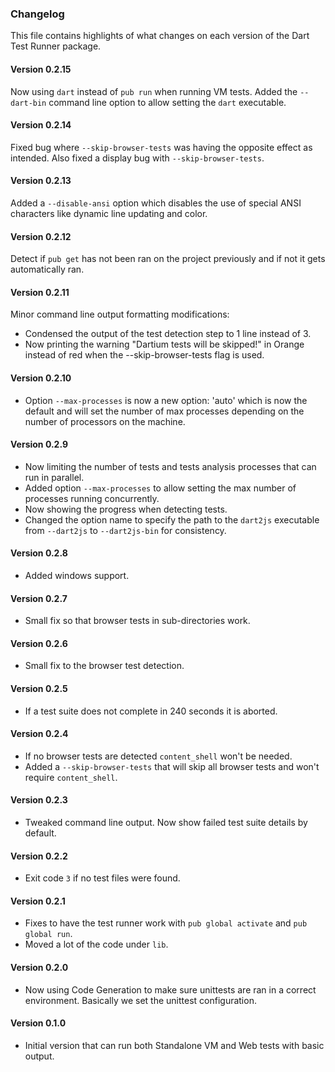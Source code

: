 ### Changelog ###

This file contains highlights of what changes on each version of the Dart Test
Runner package.

#### Version 0.2.15 ####

Now using `dart` instead of `pub run` when running VM tests.
Added the `--dart-bin` command line option to allow setting the `dart`
executable.

#### Version 0.2.14 ####

Fixed bug where `--skip-browser-tests` was having the opposite effect as
intended. Also fixed a display bug with `--skip-browser-tests`.

#### Version 0.2.13 ####

Added a `--disable-ansi` option which disables the use of special ANSI
characters like dynamic line updating and color.

#### Version 0.2.12 ####

Detect if `pub get` has not been ran on the project previously and if not it
gets automatically ran.

#### Version 0.2.11 ####

Minor command line output formatting modifications:
- Condensed the output of the test detection step to 1 line instead of 3.
- Now printing the warning "Dartium tests will be skipped!" in Orange instead of
  red when the --skip-browser-tests flag is used.

#### Version 0.2.10 ####

- Option `--max-processes` is now a new option: 'auto' which is now the default
  and will set the number of max processes depending on the number of processors
  on the machine.

#### Version 0.2.9 ####

- Now limiting the number of tests and tests analysis processes that can run in
  parallel.
- Added option `--max-processes` to allow setting the max number of processes
  running concurrently.
- Now showing the progress when detecting tests.
- Changed the option name to specify the path to the `dart2js` executable from
  `--dart2js` to `--dart2js-bin` for consistency.

#### Version 0.2.8 ####

- Added windows support.

#### Version 0.2.7 ####

- Small fix so that browser tests in sub-directories work.

#### Version 0.2.6 ####

- Small fix to the browser test detection.

#### Version 0.2.5 ####

- If a test suite does not complete in 240 seconds it is aborted.

#### Version 0.2.4 ####

- If no browser tests are detected `content_shell` won't be needed.
- Added a `--skip-browser-tests` that will skip all browser tests and won't
  require `content_shell`.

#### Version 0.2.3 ####

- Tweaked command line output. Now show failed test suite details by default.

#### Version 0.2.2 ####

- Exit code `3` if no test files were found.

#### Version 0.2.1 ####

- Fixes to have the test runner work with `pub global activate` and `pub global
  run`.
- Moved a lot of the code under `lib`.

#### Version 0.2.0 ####

- Now using Code Generation to make sure unittests are ran in a correct
  environment. Basically we set the unittest configuration.

#### Version 0.1.0 ####

- Initial version that can run both Standalone VM and Web tests with basic
  output.
